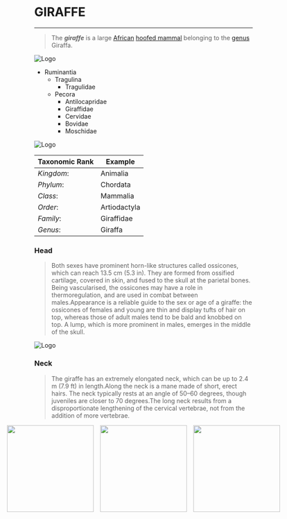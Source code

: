 # GIRAFFE
---

>The ***giraffe*** is a large [African](https://en.wikipedia.org/wiki/Fauna_of_Africa) [hoofed mammal](https://en.wikipedia.org/wiki/Artiodactyl) belonging to the [genus](https://en.wikipedia.org/wiki/Genus) Giraffa. 

![Logo](https://images.unsplash.com/photo-1534567110243-8875d64ca8ff?q=80&w=987&auto=format&fit=crop&ixlib=rb-4.1.0&ixid=M3wxMjA3fDB8MHxwaG90by1wYWdlfHx8fGVufDB8fHx8fA%3D%3D)


* Ruminantia
     * Tragulina
    	* Tragulidae
     * Pecora
       * Antilocapridae
       * Giraffidae
       * Cervidae 
       * Bovidae 
       * Moschidae 




![Logo](https://images.unsplash.com/photo-1547721064-da6cfb341d50?q=80&w=987&auto=format&fit=crop&ixlib=rb-4.1.0&ixid=M3wxMjA3fDB8MHxwaG90by1wYWdlfHx8fGVufDB8fHx8fA%3D%3D)

|  Taxonomic Rank    |  	Example  |
|-------------|------------------|
| *Kingdom*:         | Animalia     |
| *Phylum*:      | Chordata   | 
| *Class*:      | Mammalia      | 
| *Order*:      | Artiodactyla    | 
|*Family*:     | Giraffidae  | 
| *Genus*:     | Giraffa     | 



### Head
> Both sexes have prominent horn-like structures called ossicones, which can reach 13.5 cm (5.3 in). They are formed from ossified cartilage, covered in skin, and fused to the skull at the parietal bones. Being vascularised, the ossicones may have a role in thermoregulation, and are used in combat between males.Appearance is a reliable guide to the sex or age of a giraffe: the ossicones of females and young are thin and display tufts of hair on top, whereas those of adult males tend to be bald and knobbed on top. A lump, which is more prominent in males, emerges in the middle of the skull.

![Logo](https://images.unsplash.com/photo-1620197368014-e5a28b2101ba?q=80&w=987&auto=format&fit=crop&ixlib=rb-4.1.0&ixid=M3wxMjA3fDB8MHxwaG90by1wYWdlfHx8fGVufDB8fHx8fA%3D%3D)

### Neck
> The giraffe has an extremely elongated neck, which can be up to 2.4 m (7.9 ft) in length.Along the neck is a mane made of short, erect hairs. The neck typically rests at an angle of 50–60 degrees, though juveniles are closer to 70 degrees.The long neck results from a disproportionate lengthening of the cervical vertebrae, not from the addition of more vertebrae. 



<div style ="display: flex; justify-content:center; gap:15px;">
<img src="https://images.unsplash.com/photo-1520124442480-b5c60b0f80c2?q=80&w=1365&auto=format&fit=crop&ixlib=rb-4.1.0&ixid=M3wxMjA3fDB8MHxwaG90by1wYWdlfHx8fGVufDB8fHx8fA%3D%3D" width="200" >
<img src="https://images.unsplash.com/photo-1536626733238-1bb1f7782c87?q=80&w=987&auto=format&fit=crop&ixlib=rb-4.1.0&ixid=M3wxMjA3fDB8MHxwaG90by1wYWdlfHx8fGVufDB8fHx8fA%3D%3D" width="200" >
<img src="https://images.unsplash.com/photo-1739517747186-d019e4746274?q=80&w=987&auto=format&fit=crop&ixlib=rb-4.1.0&ixid=M3wxMjA3fDB8MHxwaG90by1wYWdlfHx8fGVufDB8fHx8fA%3D%3D" width="200" >
</div>

